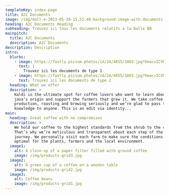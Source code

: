 ```yaml
---
templateKey: index-page
title: A2C Documents
image: /img/dall·e-2023-05-26-15.52.48-background-image-with-documents-about-concrete-and-wooden-beams.png
heading: A2C Documents Heading
subheading: Trouvez ici tous les documents relatifs à la Dalle BB
mainpitch:
  title: A2C Documents
  description: A2C Documents
description: Description
intro:
  blurbs:
    - image: https://fastly.picsum.photos/id/24/4855/1803.jpg?hmac=ICVhP1pUXDLXaTkgwDJinSUS59UWalMxf4SOIWb9Ui4
      text: |
        Trouvez ici les documents de type 1
    - image: https://fastly.picsum.photos/id/24/4855/1803.jpg?hmac=ICVhP1pUXDLXaTkgwDJinSUS59UWalMxf4SOIWb9Ui4
      text: Trouvez ici les documents de type 2
  heading: What we offer
  description: >
    Kaldi is the ultimate spot for coffee lovers who want to learn about their
    java’s origin and support the farmers that grew it. We take coffee
    production, roasting and brewing seriously and we’re glad to pass that
    knowledge to anyone. This is an edit via identity...
main:
  heading: Great coffee with no compromises
  description: >
    We hold our coffee to the highest standards from the shrub to the cup.
    That’s why we’re meticulous and transparent about each step of the coffee’s
    journey. We personally visit each farm to make sure the conditions are
    optimal for the plants, farmers and the local environment.
  image1:
    alt: A close-up of a paper filter filled with ground coffee
    image: /img/products-grid3.jpg
  image2:
    alt: A green cup of a coffee on a wooden table
    image: /img/products-grid2.jpg
  image3:
    alt: Coffee beans
    image: /img/products-grid1.jpg
---
```

